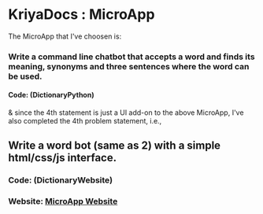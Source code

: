 # KriyaDocs : MicroApp

The MicroApp that I've choosen is:

### Write a command line chatbot that accepts a word and finds its meaning, synonyms and three sentences where the word can be used. 
#### Code: (DictionaryPython)

& since the 4th statement is just a UI add-on to the above MicroApp,
I've also completed the 4th problem statement, i.e.,

## Write a word bot (same as 2) with a simple html/css/js interface.
### Code: (DictionaryWebsite)
### Website: <a href="https://lakshminarayanan2003.github.io/Kriyadocs-PreInternship/microapps/DictionaryWebsite/" target="_blank">MicroApp Website</a> 
